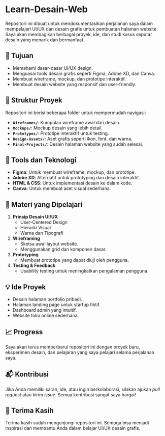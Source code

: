 # Learn-Desain-Web 
Repositori ini dibuat untuk mendokumentasikan perjalanan saya dalam mempelajari UI/UX dan desain grafis untuk pembuatan halaman website. Saya akan membagikan berbagai proyek, ide, dan studi kasus seputar desain yang menarik dan bermanfaat.  

## 🎯 Tujuan  
- Memahami dasar-dasar UI/UX design.  
- Menguasai tools desain grafis seperti Figma, Adobe XD, dan Canva.  
- Membuat wireframe, mockup, dan prototipe interaktif.  
- Membuat desain website yang responsif dan user-friendly.  

## 📂 Struktur Proyek  
Repositori ini berisi beberapa folder untuk mempermudah navigasi:  
- **`Wireframes/`**: Kumpulan wireframe awal dari desain.  
- **`Mockups/`**: Mockup desain yang lebih detail.  
- **`Prototypes/`**: Prototipe interaktif untuk testing.  
- **`Design-Assets/`**: Aset grafis seperti ikon, font, dan warna.  
- **`Final-Projects/`**: Desain halaman website yang sudah selesai.  

## 🚀 Tools dan Teknologi  
- **Figma**: Untuk membuat wireframe, mockup, dan prototipe.  
- **Adobe XD**: Alternatif untuk prototyping dan desain interaktif.  
- **HTML & CSS**: Untuk implementasi desain ke dalam kode.  
- **Canva**: Untuk membuat aset visual sederhana.  

## 📝 Materi yang Dipelajari  
1. **Prinsip Desain UI/UX**  
   - User-Centered Design  
   - Hierarki Visual  
   - Warna dan Tipografi  
2. **Wireframing**  
   - Sketsa awal layout website.  
   - Menggunakan grid dan komponen dasar.  
3. **Prototyping**  
   - Membuat prototipe yang dapat diuji oleh pengguna.  
4. **Testing & Feedback**  
   - Usability testing untuk meningkatkan pengalaman pengguna.  

## 💡 Ide Proyek  
- Desain halaman portfolio pribadi.  
- Halaman landing page untuk startup fiktif.  
- Dashboard admin yang intuitif.  
- Website toko online sederhana.  

## 📈 Progress  
Saya akan terus memperbarui repositori ini dengan proyek baru, eksperimen desain, dan pelajaran yang saya pelajari selama perjalanan saya.  

## 📬 Kontribusi  
Jika Anda memiliki saran, ide, atau ingin berkolaborasi, silakan ajukan *pull request* atau kirim *issue*. Semua kontribusi sangat saya hargai!  

## 🌟 Terima Kasih  
Terima kasih sudah mengunjungi repositori ini. Semoga bisa menjadi inspirasi dan membantu Anda dalam belajar UI/UX desain grafis.
